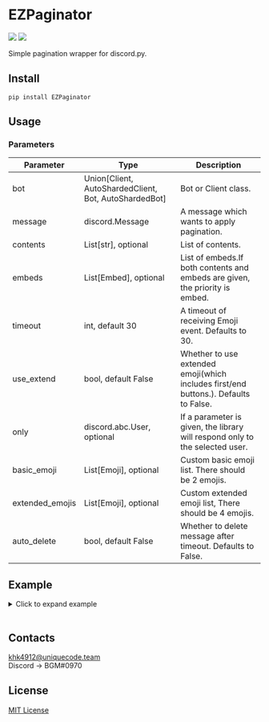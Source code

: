 # EZPaginator
![](https://img.shields.io/badge/python-%3E%3D%203.6-blue) ![](https://img.shields.io/badge/discord.py-%3E%3D1.0.0-blue)

Simple pagination wrapper for discord.py.

## Install
```
pip install EZPaginator
```

## Usage

### Parameters
| Parameter | Type | Description |
|-|-|-|
| bot | Union[Client, AutoShardedClient, Bot, AutoShardedBot] | Bot or Client class. |
| message | discord.Message | A message which wants to apply pagination. |
| contents | List[str], optional | List of contents. |
| embeds | List[Embed], optional | List of embeds.If both contents and embeds are given, the priority is embed. |
| timeout | int, default 30 | A timeout of receiving Emoji event. Defaults to 30. |
| use_extend | bool, default False | Whether to use extended emoji(which includes first/end buttons.). Defaults to False. |
| only | discord.abc.User, optional | If a parameter is given, the library will respond only to the selected user. |
| basic_emoji | List[Emoji], optional | Custom basic emoji list. There should be 2 emojis. |
| extended_emojis | List[Emoji], optional | Custom extended emoji list, There should be 4 emojis. |
| auto_delete | bool, default False | Whether to delete message after timeout. Defaults to False. |

## Example
<details><summary>Click to expand example</summary>
<p>

[Full example code](/Example/example.py)

### Basic text pagination
```py
@bot.command(name="text")
async def text_pagination(ctx: Context):
    """ Basic text pagination """

    msg = await ctx.send("Test1")
    contents = ["Test1", "Test2", "Test3"]

    page = Paginator(bot=bot, message=msg, contents=contents)
    await page.start()

```
![Basic text](https://i.imgur.com/eHND0WA.gif)

### Text pagination with extended emojis
```py
@bot.command(name="text2")
async def text_pagination_with_extend(ctx: Context):
    """ Text pagination with extended emoji """

    msg = await ctx.send("Test1")
    contents = ["Test1", "Test2", "Test3"]

    page = Paginator(bot=bot, message=msg, contents=contents, use_extend=True)
    await page.start()
```
![Extended text](https://i.imgur.com/20yOaf3.gif)

### Basic embed pagination
```py
@bot.command(name="embed")
async def embed_pagination(ctx: Context):
    """ Basic Embed pagination """

    embed1 = discord.Embed(title="Test1", description="Page1")
    embed2 = discord.Embed(title="Test2", description="Page2")
    embed3 = discord.Embed(title="Test3", description="Page3")
    embeds = [embed1, embed2, embed3]

    msg = await ctx.send(embed=embed1)

    page = Paginator(bot=bot, message=msg, embeds=embeds)
    await page.start()
```
![Basic embed](https://i.imgur.com/LGqm6Jl.gif)

### Embed pagination with extended emojis
```py
@bot.command(name="embed2")
async def embed_pagination_with_extend(ctx: Context):
    """ Embed pagination with extended emoji """

    embed1 = discord.Embed(title="Test1", description="Page1")
    embed2 = discord.Embed(title="Test2", description="Page2")
    embed3 = discord.Embed(title="Test3", description="Page3")
    embeds = [embed1, embed2, embed3]

    msg = await ctx.send(embed=embed1)

    page = Paginator(bot=bot, message=msg, embeds=embeds, use_extend=True)
    await page.start()
```
![Extended Embed](https://i.imgur.com/Py74Ybl.gif)


</p>
</details>
<br>

## Contacts
khk4912@uniquecode.team  
Discord -> BGM#0970

## License
[MIT License](https://github.com/khk4912/EZPaginator/blob/master/LICENSE)